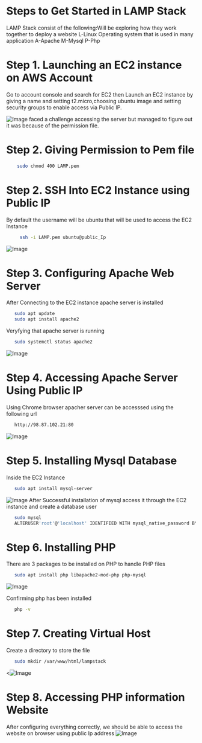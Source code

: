 # Steps to Get Started in LAMP Stack
LAMP Stack consist of the following:Will be exploring how they work together to deploy a website
L-Linux Operating system that is used in many application
A-Apache
M-Mysql
P-Php

# Step 1. Launching an EC2 instance on AWS Account
Go to account console and search for EC2 then Launch an EC2 instance by giving a name and setting t2.micro,choosing ubuntu image and setting security groups to enable access via Public IP.
 
![Image](Successful%20Instance%20Initialization.png)
 faced a challenge accessing the server but managed to figure out it was because of the permission file.

# Step 2. Giving Permission to Pem file
```sh
    sudo chmod 400 LAMP.pem
```
# Step 2. SSH Into EC2 Instance using Public IP
By default the username will be ubuntu that will be used to access the EC2 Instance
```sh
     ssh -i LAMP.pem ubuntu@public_Ip 
```
![Image](Accessing%20Instance%20via%20Terminal.png)

# Step 3. Configuring Apache Web Server
After Connecting to the EC2 instance apache server is installed
```sh
   sudo apt update
   sudo apt install apache2
``` 
Veryfying that apache server is running
```sh
   sudo systemctl status apache2
```
![Image](Install%20Apache2.png)


# Step 4. Accessing Apache Server Using Public IP
Using Chrome browser apacher server can be accesssed using the following url

```sh
   http://98.87.102.21:80
```
 ![Image](apache-server.png)

 # Step 5. Installing Mysql Database
 Inside the EC2 Instance 
 ```sh 
    sudo apt install mysql-server
 ```
 ![Image](mysql%20status.png)
 After Successful installation of mysql access it through the EC2 instance and create a database user
 ```sh
    sudo mysql
    ALTERUSER'root'@'localhost' IDENTIFIED WITH mysql_native_password BY'NewPa$$W0rd';
 ```

 # Step 6. Installing PHP
 There are 3 packages to be installed on PHP to handle PHP files
 ```sh 
    sudo apt install php libapache2-mod-php php-mysql
 ```
  ![Image](Installing%20PHP.png)

 Confirming php has been installed
 ```sh
    php -v
 ```

 # Step 7. Creating Virtual Host
 Create a directory to store the file
 ```sh
    sudo mkdir /var/www/html/lampstack
 ```
 <![Image](lampstack%20.png)

 # Step 8. Accessing PHP information Website
 After configuring everything correctly, we should be able to access the website on browser using public Ip address
 ![Image](php%20Loading.png)
